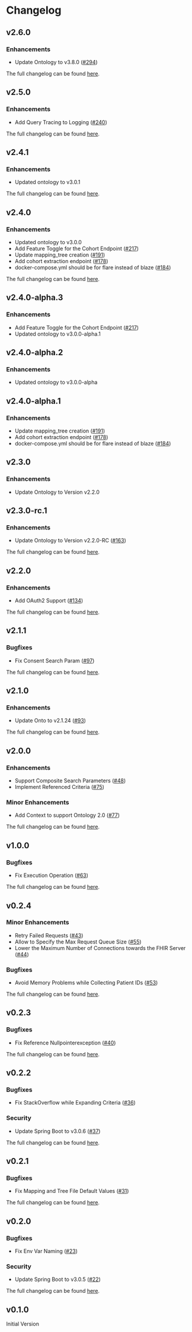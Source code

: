 # Changelog

## v2.6.0

### Enhancements

* Update Ontology to v3.8.0 ([#294](https://github.com/medizininformatik-initiative/flare/issues/294))

The full changelog can be found [here](https://github.com/medizininformatik-initiative/flare/milestone/18?closed=1).

## v2.5.0

### Enhancements

* Add Query Tracing to Logging ([#240](https://github.com/medizininformatik-initiative/flare/issues/240))

The full changelog can be found [here](https://github.com/medizininformatik-initiative/flare/milestone/16?closed=1).

## v2.4.1

### Enhancements

* Updated ontology to v3.0.1

The full changelog can be found [here](https://github.com/medizininformatik-initiative/flare/milestone/17?closed=1).

## v2.4.0

### Enhancements

* Updated ontology to v3.0.0
* Add Feature Toggle for the Cohort Endpoint ([#217](https://github.com/medizininformatik-initiative/flare/pull/217))
* Update mapping_tree creation ([#191](https://github.com/medizininformatik-initiative/flare/issues/191))
* Add cohort extraction endpoint ([#178](https://github.com/medizininformatik-initiative/flare/issues/178))
* docker-compose.yml should be for flare instead of blaze ([#184](https://github.com/medizininformatik-initiative/flare/issues/184))

The full changelog can be found [here](https://github.com/medizininformatik-initiative/flare/milestone/15?closed=1).
 
## v2.4.0-alpha.3

### Enhancements

* Add Feature Toggle for the Cohort Endpoint ([#217](https://github.com/medizininformatik-initiative/flare/pull/217))
* Updated ontology to v3.0.0-alpha.1

## v2.4.0-alpha.2

### Enhancements

* Updated ontology to v3.0.0-alpha

## v2.4.0-alpha.1

### Enhancements

* Update mapping_tree creation ([#191](https://github.com/medizininformatik-initiative/flare/issues/191))
* Add cohort extraction endpoint ([#178](https://github.com/medizininformatik-initiative/flare/issues/178))
* docker-compose.yml should be for flare instead of blaze ([#184](https://github.com/medizininformatik-initiative/flare/issues/184))

## v2.3.0

### Enhancements

* Update Ontology to Version v2.2.0

## v2.3.0-rc.1

### Enhancements

* Update Ontology to Version v2.2.0-RC ([#163](https://github.com/medizininformatik-initiative/flare/issues/163))

The full changelog can be found [here](https://github.com/medizininformatik-initiative/flare/milestone/14?closed=1).

## v2.2.0

### Enhancements

* Add OAuth2 Support ([#134](https://github.com/medizininformatik-initiative/flare/issues/134))

The full changelog can be found [here](https://github.com/medizininformatik-initiative/flare/milestone/13?closed=1).

## v2.1.1

### Bugfixes

* Fix Consent Search Param ([#97](https://github.com/medizininformatik-initiative/flare/issues/97))

The full changelog can be found [here](https://github.com/medizininformatik-initiative/flare/milestone/11?closed=1).

## v2.1.0

### Enhancements

* Update Onto to v2.1.24 ([#93](https://github.com/medizininformatik-initiative/flare/pull/93))

The full changelog can be found [here](https://github.com/medizininformatik-initiative/flare/milestone/10?closed=1).

## v2.0.0

### Enhancements

* Support Composite Search Parameters ([#48](https://github.com/medizininformatik-initiative/flare/issues/48))
* Implement Referenced Criteria ([#75](https://github.com/medizininformatik-initiative/flare/pull/75))

### Minor Enhancements

* Add Context to support Ontology 2.0 ([#77](https://github.com/medizininformatik-initiative/flare/pull/77))

The full changelog can be found [here](https://github.com/medizininformatik-initiative/flare/milestone/9?closed=1).

## v1.0.0

### Bugfixes

* Fix Execution Operation ([#63](https://github.com/medizininformatik-initiative/flare/pull/63))

The full changelog can be found [here](https://github.com/medizininformatik-initiative/flare/milestone/8?closed=1).

## v0.2.4

### Minor Enhancements

* Retry Failed Requests ([#43](https://github.com/medizininformatik-initiative/flare/pull/43))
* Allow to Specify the Max Request Queue Size ([#55](https://github.com/medizininformatik-initiative/flare/pull/55))
* Lower the Maximum Number of Connections towards the FHIR Server ([#44](https://github.com/medizininformatik-initiative/flare/pull/44))

### Bugfixes

* Avoid Memory Problems while Collecting Patient IDs ([#53](https://github.com/medizininformatik-initiative/flare/pull/53))

The full changelog can be found [here](https://github.com/medizininformatik-initiative/flare/milestone/7?closed=1).

## v0.2.3

### Bugfixes

* Fix Reference Nullpointerexception ([#40](https://github.com/medizininformatik-initiative/flare/pull/40))

The full changelog can be found [here](https://github.com/medizininformatik-initiative/flare/milestone/6?closed=1).

## v0.2.2

### Bugfixes

* Fix StackOverflow while Expanding Criteria ([#36](https://github.com/medizininformatik-initiative/flare/pull/36))

### Security

* Update Spring Boot to v3.0.6 ([#37](https://github.com/medizininformatik-initiative/flare/pull/37))

The full changelog can be found [here](https://github.com/medizininformatik-initiative/flare/milestone/5?closed=1).

## v0.2.1

### Bugfixes

* Fix Mapping and Tree File Default Values ([#31](https://github.com/medizininformatik-initiative/flare/pull/31))

The full changelog can be found [here](https://github.com/medizininformatik-initiative/flare/milestone/3?closed=1).

## v0.2.0

### Bugfixes

* Fix Env Var Naming ([#23](https://github.com/medizininformatik-initiative/flare/pull/23))

### Security

* Update Spring Boot to v3.0.5 ([#22](https://github.com/medizininformatik-initiative/flare/pull/22))

The full changelog can be found [here](https://github.com/medizininformatik-initiative/flare/milestone/2?closed=1).

## v0.1.0

Initial Version
